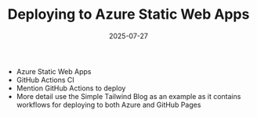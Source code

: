 ﻿---
title: 'Deploying to Azure Static Web Apps'
date: 2025-07-27
image: images/blake-logo.png
tags: []
description: "Describes how to deploy Blake sites to Azure Static Web Apps."
iconIdentifier: "bi bi-plus-square-fill-nav-menu"
pageOrder: 3
category: "Deploying"
quickAccess: 3
---

- Azure Static Web Apps
- GitHub Actions CI
- Mention GitHub Actions to deploy
- More detail use the Simple Tailwind Blog as an example as it contains workflows for deploying to both Azure and GitHub Pages
